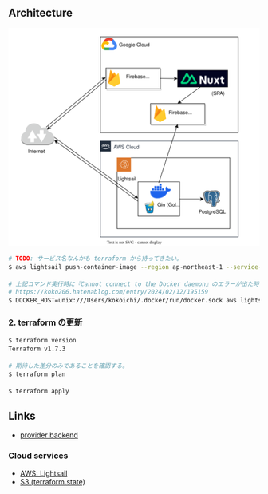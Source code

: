 ## Architecture

![](./docs/imgs/infra.svg)

``` sh
# TODO: サービス名なんかも terraform から持ってきたい。
$ aws lightsail push-container-image --region ap-northeast-1 --service-name sns-app-production --label production --image sns-app-backend:latest

# 上記コマンド実行時に『Cannot connect to the Docker daemon』のエラーが出た時は DOCKER_HOST を上書きする。
# https://koko206.hatenablog.com/entry/2024/02/12/195159
$ DOCKER_HOST=unix:///Users/kokoichi/.docker/run/docker.sock aws lightsail push-container-image --region ap-northeast-1 --service-name sns-app-production --label production --image sns-app-backend:latest
```

### 2. terraform の更新

``` sh
$ terraform version
Terraform v1.7.3

# 期待した差分のみであることを確認する。
$ terraform plan

$ terraform apply
```

## Links

- [provider backend](https://developer.hashicorp.com/terraform/language/settings/backends/s3)

### Cloud services

- [AWS: Lightsail](https://lightsail.aws.amazon.com/ls/webapp/home/containers)
- [S3 (terraform.state)](https://s3.console.aws.amazon.com/s3/buckets/sns-app-kokoichi206?region=ap-northeast-1&bucketType=general&tab=objects)
